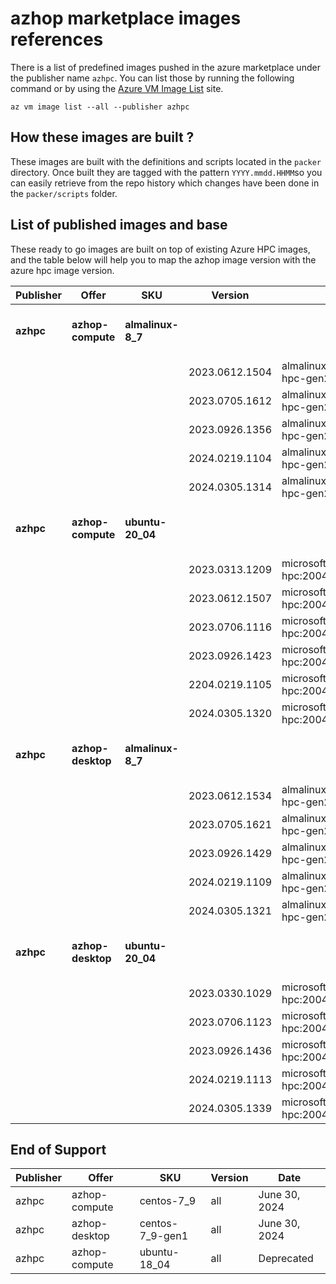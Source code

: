# azhop marketplace images references
There is a list of predefined images pushed in the azure marketplace under the publisher name `azhpc`. You can list those by running the following command or by using the [Azure VM Image List](https://az-vm-image.info/?cmd=--all+--publisher+azhpc) site. 
```
az vm image list --all --publisher azhpc
```

## How these images are built ?
These images are built with the definitions and scripts located in the `packer` directory. Once built they are tagged with the pattern `YYYY.mmdd.HHMM`so you can easily retrieve from the repo history which changes have been done in the `packer/scripts` folder.

## List of published images and base
These ready to go images are built on top of existing Azure HPC images, and the table below will help you to map the azhop image version with the azure hpc image version.

|Publisher|Offer|SKU|Version|Base|Packer File|
|---------|-----|---|-------|-----------|----|
|**azhpc**|**azhop-compute**|**almalinux-8_7**|||**azhop-compute-almalinux-8_7**|
||||2023.0612.1504|almalinux:almalinux-hpc:8_7-hpc-gen2:8.7.2023060101||
||||2023.0705.1612|almalinux:almalinux-hpc:8_7-hpc-gen2:8.7.2023060101||
||||2023.0926.1356|almalinux:almalinux-hpc:8_7-hpc-gen2:8.7.2023060101||
||||2024.0219.1104|almalinux:almalinux-hpc:8_7-hpc-gen2:8.7.2023111401||
||||2024.0305.1314|almalinux:almalinux-hpc:8_7-hpc-gen2:8.7.2023111401||
|**azhpc**|**azhop-compute**|**ubuntu-20_04**|||**azhop-compute-ubuntu-20_04**|
||||2023.0313.1209|microsoft-dsvm:ubuntu-hpc:2004:20.04.2023031501||
||||2023.0612.1507|microsoft-dsvm:ubuntu-hpc:2004:20.04.2023031501||
||||2023.0706.1116|microsoft-dsvm:ubuntu-hpc:2004:20.04.2023063001||
||||2023.0926.1423|microsoft-dsvm:ubuntu-hpc:2004:20.04.2023080201||
||||2204.0219.1105|microsoft-dsvm:ubuntu-hpc:2004:20.04.2023111801||
||||2024.0305.1320|microsoft-dsvm:ubuntu-hpc:2004:20.04.2023111801||
|**azhpc**|**azhop-desktop**|**almalinux-8_7**|||**azhop-desktop-almalinux-8_7**|
||||2023.0612.1534|almalinux:almalinux-hpc:8_7-hpc-gen2:8.7.2023060101||
||||2023.0705.1621|almalinux:almalinux-hpc:8_7-hpc-gen2:8.7.2023060101||
||||2023.0926.1429|almalinux:almalinux-hpc:8_7-hpc-gen2:8.7.2023060101||
||||2024.0219.1109|almalinux:almalinux-hpc:8_7-hpc-gen2:8.7.2023111401||
||||2024.0305.1321|almalinux:almalinux-hpc:8_7-hpc-gen2:8.7.2023111401||
|**azhpc**|**azhop-desktop**|**ubuntu-20_04**|||**azhop-desktop-ubuntu-20_04**|
||||2023.0330.1029|microsoft-dsvm:ubuntu-hpc:2004:20.04.2023031501||
||||2023.0706.1123|microsoft-dsvm:ubuntu-hpc:2004:20.04.2023063001||
||||2023.0926.1436|microsoft-dsvm:ubuntu-hpc:2004:20.04.2023080201||
||||2024.0219.1113|microsoft-dsvm:ubuntu-hpc:2004:20.04.2023111801||
||||2024.0305.1339|microsoft-dsvm:ubuntu-hpc:2004:20.04.2023111801||

## End of Support

|Publisher|Offer|SKU|Version|Date|
|---------|-----|---|-------|----|
|azhpc|azhop-compute|centos-7_9|all|June 30, 2024|
|azhpc|azhop-desktop|centos-7_9-gen1|all|June 30, 2024|
|azhpc|azhop-compute|ubuntu-18_04|all|Deprecated|
